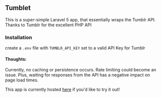## Tumblet
This is a super-simple Laravel 5 app, that essentially wraps the Tumblr API. Thanks to Tumblr for the excellent PHP API

### Installation
create a `.env` file with `TUMBLR_API_KEY` set to a valid API Key for Tumblr

#### Thoughts:
Currently, no caching or persistence occurs. Rate limiting could become an issue. Plus, waiting for responses from the API has a negative impact on page load times. 

This app is currently hosted [here](http://tumblet.oflannabhra.com) if you'd like to try it out!
